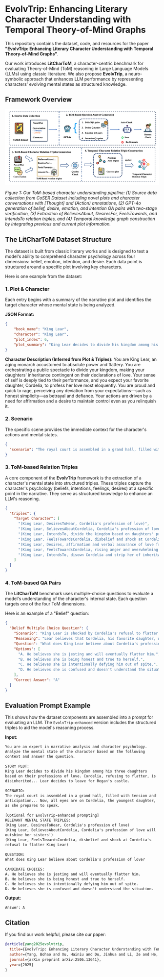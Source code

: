 

# EvolvTrip: Enhancing Literary Character Understanding with Temporal Theory-of-Mind Graphs

This repository contains the dataset, code, and resources for the paper **"EvolvTrip: Enhancing Literary Character Understanding with Temporal Theory-of-Mind Graphs"**.

Our work introduces **LitCharToM**, a character-centric benchmark for evaluating Theory-of-Mind (ToM) reasoning in Large Language Models (LLMs) using classic literature. We also propose **EvolvTrip**, a neuro-symbolic approach that enhances LLM performance by representing characters' evolving mental states as structured knowledge.

## Framework Overview
![Framework Overview](./assets/model.jpg)

*Figure 1: Our ToM-based character understanding pipeline: (1) Source data collection from CoSER Dataset including novel plots and character conversations with [Thought] and (Action) annotations, (2) GPT-4o generation of belief, desire, emotion, and intention QA pairs with two-stage verification, (3) Extraction of BelievesAbout, DesiresFor, FeelsTowards, and IntendsTo relation triples, and (4) Temporal knowledge graph construction by integrating previous and current plot information.*

## The LitCharToM Dataset Structure

The dataset is built from classic literary works and is designed to test a model's ability to comprehend character psychology across four dimensions: belief, emotion, intention, and desire. Each data point is structured around a specific plot involving key characters.

Here is one example from the dataset:

### 1. Plot & Character

Each entry begins with a summary of the narrative plot and identifies the target character whose mental state is being analyzed.

**JSON Format:**
```json
{
    "book_name": "King Lear",
    "character": "King Lear",
    "plot_index": 6,
    "plot_summary": "King Lear decides to divide his kingdom among his three daughters based on their professions of love. Cordelia, refusing to flatter, is disinherited. Kent is banished for defending her. Lear gives his power to Goneril and Regan, who soon begin to undermine his authority. The Fool criticizes Lear's actions, and Lear starts to realize his mistake. Goneril demands Lear reduce his retinue, leading to a heated confrontation. Lear decides to leave for Regan's castle."
}
```

**Character Description (Inferred from Plot & Triples):**
You are King Lear, an aging monarch accustomed to absolute power and flattery. You are orchestrating a public spectacle to divide your kingdom, making your daughters' inheritance contingent on their declarations of love. Your sense of self is deeply tied to their performance, and you expect your favorite daughter, Cordelia, to profess her love most eloquently. You are proud and quick to rage, perceiving any deviation from your expectations—such as honest simplicity—as betrayal and defiance. Your actions are driven by a need for affirmation and a desire to maintain control even as you relinquish it.

### 2. Scenario

The specific scene provides the immediate context for the character's actions and mental states.

```json
{
  "scenario": "The royal court is assembled in a grand hall, filled with tension and anticipation. Ornate tapestries and gilded decorations surround the throne where King Lear sits, preparing to divide his kingdom. Goneril and Regan have already delivered their exaggerated declarations of love, receiving large portions of the kingdom. Now, all eyes are on Cordelia, the youngest daughter, as she prepares to speak. The atmosphere is charged with expectation, silence hanging heavy as courtiers watch the pivotal moment that will determine the future of the kingdom."
}
```

### 3. ToM-based Relation Triples

A core component of the **EvolvTrip** framework is the extraction of a character's mental state into structured triples. These triples capture the character's psychology (beliefs, intentions, feelings, desires) at a specific point in the narrative. They serve as structured knowledge to enhance an LLM's reasoning.

```json
{
  "triples": {
    "Target Character": [
      "(King Lear, DesiresToHear, Cordelia's profession of love)",
      "(King Lear, BelievesAboutCordelia, Cordelia's profession of love will outshine her sisters')",
      "(King Lear, IntendsTo, divide the kingdom based on daughters' professions of love)",
      "(King Lear, FeelsTowardsCordelia, disbelief and shock at Cordelia's refusal to flatter King Lear)",
      "(King Lear, Desires, affirmation and verbal assurance of love from Cordelia)",
      "(King Lear, FeelsTowardsCordelia, rising anger and overwhelming rage due to perceived betrayal)",
      "(King Lear, IntendsTo, disown Cordelia and strip her of inheritance due to her refusal to flatter King Lear)"
    ]
  }
}
```

### 4. ToM-based QA Pairs

The **LitCharToM** benchmark uses multiple-choice questions to evaluate a model's understanding of the character's internal state. Each question targets one of the four ToM dimensions.

Here is an example of a "Belief" question:
```json
{
  "Belief Multiple Choice Question": {
    "Scenario": "King Lear is shocked by Cordelia's refusal to flatter him.",
    "Reasoning": "Lear believes that Cordelia, his favorite daughter, would express her love in a way that surpasses her sisters'. Her refusal challenges his belief about her loyalty and affection.",
    "Question": "What does King Lear believe about Cordelia's profession of love?",
    "Options": [
      "A. He believes she is jesting and will eventually flatter him.",
      "B. He believes she is being honest and true to herself.",
      "C. He believes she is intentionally defying him out of spite.",
      "D. He believes she is confused and doesn't understand the situation."
    ],
    "Correct Answer": "A"
  }
}
```

## Evaluation Prompt Example

This shows how the dataset components are assembled into a prompt for evaluating an LLM. The `EvolvTrip-enhanced` version includes the structured triples to aid the model's reasoning process.

**Input:**
```
You are an expert in narrative analysis and character psychology. Analyze the mental state of the character based on the following context and answer the question.

STORY PLOT:
King Lear decides to divide his kingdom among his three daughters based on their professions of love. Cordelia, refusing to flatter, is disinherited... Lear decides to leave for Regan's castle.

SCENARIO:
The royal court is assembled in a grand hall, filled with tension and anticipation... Now, all eyes are on Cordelia, the youngest daughter, as she prepares to speak.

[Optional for EvolvTrip-enhanced prompting]
RELEVANT MENTAL STATE TRIPLES:
(King Lear, DesiresToHear, Cordelia's profession of love)
(King Lear, BelievesAboutCordelia, Cordelia's profession of love will outshine her sisters')
(King Lear, FeelsTowardsCordelia, disbelief and shock at Cordelia's refusal to flatter King Lear)

QUESTION:
What does King Lear believe about Cordelia's profession of love?

CANDIDATE CHOICES:
A. He believes she is jesting and will eventually flatter him.
B. He believes she is being honest and true to herself.
C. He believes she is intentionally defying him out of spite.
D. He believes she is confused and doesn't understand the situation.
```

**Output:**
```
Answer: A
```

## Citation

If you find our work helpful, please cite our paper:

```bibtex
@article{yang2025evolvtrip,
  title={EvolvTrip: Enhancing Literary Character Understanding with Temporal Theory-of-Mind Graphs},
  author={Yang, Bohao and Xu, Hainiu and Du, Jinhua and Li, Ze and He, Yulan and Lin, Chenghua},
  journal={arXiv preprint arXiv:2506.13641},
  year={2025}
}
```
